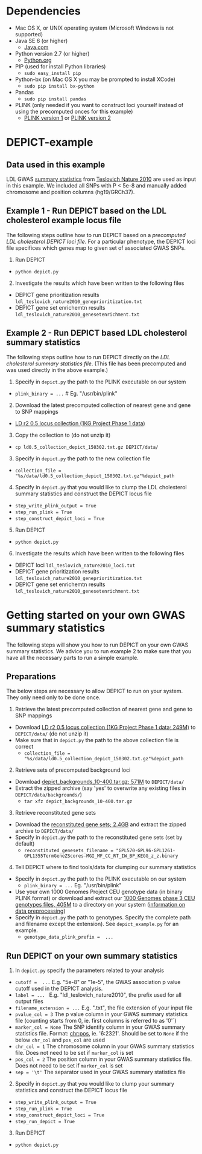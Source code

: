 # Dependencies
* Mac OS X, or UNIX operating system (Microsoft Windows is not supported)
* Java SE 6 (or higher)
  * [Java.com](https://www.java.com/en/download/)
* Python version 2.7 (or higher)
  * [Python.org](https://www.python.org/downloads/)
* PIP (used for install Python libraries)
  * `sudo easy_install pip` 
* Python-bx (on Mac OS X you may be prompted to install XCode)
  * `sudo pip install bx-python`   
* Pandas
  * `sudo pip install pandas`
* PLINK (only needed if you want to construct loci yourself instead of using the precomputed onces for this example)
  * [PLINK version 1](http://pngu.mgh.harvard.edu/~purcell/plink/) or [PLINK version 2](https://www.cog-genomics.org/plink2/) 

# DEPICT-example

## Data used in this example

LDL GWAS [summary statistics](http://csg.sph.umich.edu/abecasis/public/lipids2010/) from [Teslovich Nature 2010](http://www.nature.com/nature/journal/v466/n7307/full/nature09270.html) are used as input in this example. We included all SNPs with P < 5e-8 and manually added chromosome and position columns (hg19/GRCh37).

## Example 1 - Run DEPICT based on the LDL cholesterol example locus file
The following steps outline how to run DEPICT based on a *precomputed LDL cholesterol DEPICT loci file*.  For a particular phenotype, the DEPICT loci file specifices which genes map to given set of associated GWAS SNPs.

1. Run DEPICT 
  * `python depict.py`
2. Investigate the results which have been written to the following files
  * DEPICT gene prioritization results `ldl_teslovich_nature2010_geneprioritization.txt`
  * DEPICT gene set enrichemtn results `ldl_teslovich_nature2010_genesetenrichment.txt`

## Example 2 - Run DEPICT based LDL cholesterol summary statistics
The following steps outline how to run DEPICT directly on the *LDL cholesterol summary statistics file*. (This file has been precomputed and was used directly in the above example.)

1. Specify in `depict.py` the path to the PLINK executable on our system
  * `plink_binary = ...` # Eg. "/usr/bin/plink"
2. Download the latest precomputed collection of nearest gene and gene to SNP mappings
  * [LD r2 0.5 locus collection (1KG Project Phase 1 data)](http://www.broadinstitute.org/mpg/depict/depict_download/collections/ld0.5_collection_depict_150302.txt.gz)
3. Copy the collection to (do not unzip it)
  * `cp ld0.5_collection_depict_150302.txt.gz DEPICT/data/`
3. Specify in `depict.py` the path to the new collection file
  * `collection_file = "%s/data/ld0.5_collection_depict_150302.txt.gz"%depict_path`
4. Specify in `depict.py` that you would like to clump the LDL cholesterol summary statistics and construct the DEPICT locus file
  * `step_write_plink_output = True`
  * `step_run_plink = True`
  * `step_construct_depict_loci = True`
5. Run DEPICT 
  * `python depict.py`
6. Investigate the results which have been written to the following files
  * DEPICT loci `ldl_teslovich_nature2010_loci.txt`
  * DEPICT gene prioritization results `ldl_teslovich_nature2010_geneprioritization.txt`
  * DEPICT gene set enrichemtn results `ldl_teslovich_nature2010_genesetenrichment.txt`

# Getting started on your own GWAS summary statistics
The following steps will show you how to run DEPICT on your own GWAS summary statistics. We advice you to run example 2 to make sure that you have all the necessary parts to run a simple example.

## Preparations
The below steps are necessary to allow DEPICT to run on your system.  They only need only to be done once. 

1. Retrieve the latest precomputed collection of nearest gene and gene to SNP mappings
  * Download [LD r2 0.5 locus collection (1KG Project Phase 1 data; 249M)](http://www.broadinstitute.org/mpg/depict/depict_download/collections/ld0.5_collection_depict_150302.txt.gz) to `DEPICT/data/` (do not unzip it)
  * Make sure that in `depict.py` the path to the above collection file is correct
    * `collection_file = "%s/data/ld0.5_collection_depict_150302.txt.gz"%depict_path`
2. Retrieve sets of precomputed background loci
  * Download [depict_backgrounds_10-400.tar.gz; 571M](http://www.broadinstitute.org/mpg/depict/depict_download/backgrounds/depict_backgrounds_10-400.tar.gz) to `DEPICT/data/`
  * Extract the zipped archive (say 'yes' to overwrite any existing files in `DEPICT/data/backgrounds/`)
    * `tar xfz depict_backgrounds_10-400.tar.gz`
3. Retrieve reconstituted gene sets
  * Download the [reconstituted gene sets; 2.4GB](http://www.broadinstitute.org/mpg/depict/depict_download/reconstituted_genesets/GPL570-GPL96-GPL1261-GPL1355TermGeneZScores-MGI_MF_CC_RT_IW_BP_KEGG_z_z.binary.tgz) and extract the zipped archive to `DEPICT/data/`
  * Specify in `depict.py` the path to the reconstituted gene sets (set by default)
    * `reconstituted_genesets_filename = "GPL570-GPL96-GPL1261-GPL1355TermGeneZScores-MGI_MF_CC_RT_IW_BP_KEGG_z_z.binary`
4. Tell DEPICT where to find tools/data for clumping our summary statistics
  * Specify in `depict.py` the path to the PLINK executable on our system
    * `plink_binary = ...`  Eg. "/usr/bin/plink"
  * Use your own 1000 Genomes Project CEU genotype data (in binary PLINK format) or download and extract our [1000 Genomes phase 3 CEU genotypes files, 405M](http://www.broadinstitute.org/mpg/depict/depict_download/1kg/1000_genomes_project_phase3_CEU.tar.gz) to a directory on your system ([information on data preprocessing](http://www.broadinstitute.org/mpg/snpsnap/documentation.html))
  * Specify in `depict.py` the path to genotypes. Specify the complete path and filename except the extension). See `depict_example.py` for an example.
    * `genotype_data_plink_prefix =  ...` 

## Run DEPICT on your own summary statistics
    
1. In `depict.py` specify the parameters related to your analysis
  * `cutoff =  ...`  E.g. "5e-8" or "1e-5", the GWAS association p value cutoff used in the DEPICT analysis.
  * `label = ... `  E.g. "ldl_teslovich_nature2010", the prefix used for all output files
  * `filename_extension = ...` E.g. ".txt", the file extension of your input file
  * `pvalue_col = 3` The p value column in your GWAS summary statistics file (counting starts from 0, ie. first columns is referred to as '0'`)
  * `marker_col = None` The SNP identify column in your GWAS summary statistics file. Format: <chr:pos>, ie. '6:2321'.  Should be set to `None` if the below `chr_col` and `pos_col` are used
  * `chr_col = 1` The chromosome column in your GWAS summary statistics file. Does not need to be set if `marker_col` is set
  * `pos_col = 2` The position column in your GWAS summary statistics file. Does not need to be set if `marker_col` is set
  * `sep = '\t'` The separator used in your GWAS summary statistics file
2. Specify in `depict.py` that you would like to clump your summary statistics and construct the DEPICT locus file
  * `step_write_plink_output = True`
  * `step_run_plink = True`
  * `step_construct_depict_loci = True`
  * `step_run_depict = True`
3. Run DEPICT
  * `python depict.py`
